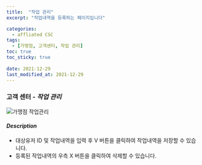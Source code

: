 ```yaml
---
title:  "작업 관리"
excerpt: "작업내역을 등록하는 페이지입니다"

categories:
  - affliated CSC
tags:
  - [가맹점, 고객센터, 작업 관리]
toc: true
toc_sticky: true
 
date: 2021-12-29
last_modified_at: 2021-12-29
---
```

### 고객 센터 - *작업 관리*
![가맹점 작업관리](https://user-images.githubusercontent.com/95394003/147629200-1126f8cf-839d-4db2-964a-272f346f7dbb.jpeg)

#### *Description*
- 대상유저 ID 및 작업내역을 입력 후 V 버튼을 클릭하여 작업내역을 저장할 수 있습니다.
- 등록된 작업내역의 우측 X 버튼을 클릭하여 삭제할 수 있습니다.
